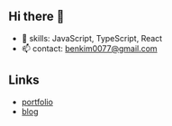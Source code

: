## Hi there 👋

- 🌱 skills: JavaScript, TypeScript, React
- 📫 contact: benkim0077@gmail.com

## Links

- [portfolio](https://benkim077.notion.site/847f2a49749446fa890673222942fc28)
- [blog](https://nefflix.tistory.com)
